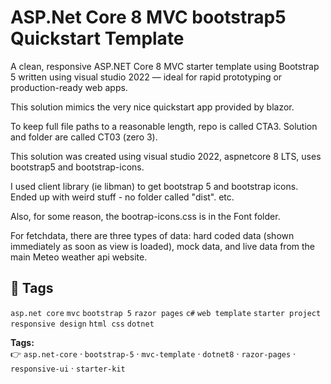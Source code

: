 # ASP.Net Core 8 MVC bootstrap5 Quickstart Template

A clean, responsive ASP.NET Core 8 MVC starter template using Bootstrap 5 written using visual studio 2022 — ideal for rapid prototyping or production-ready web apps.

This solution mimics the very nice quickstart app provided by blazor.

To keep full file paths to a reasonable length, repo is called CTA3. Solution and folder are called CT03 (zero 3).

This solution was created using visual studio 2022, aspnetcore 8 LTS, uses bootstrap5 and bootstrap-icons.

I used client library (ie libman) to get bootstrap 5 and bootstrap icons. Ended up with weird stuff - no folder called "dist". etc.

Also, for some reason, the bootrap-icons.css is in the Font folder.

For fetchdata, there are three types of data: hard coded data (shown immediately as soon as view is loaded), mock data, and live data from the main Meteo weather api website.


## 🔖 Tags

`asp.net core` `mvc` `bootstrap 5` `razor pages` `c#` `web template` `starter project` `responsive design` `html css` `dotnet`

**Tags:**  
👉 `asp.net-core` · `bootstrap-5` · `mvc-template` · `dotnet8` · `razor-pages` · `responsive-ui` · `starter-kit`
